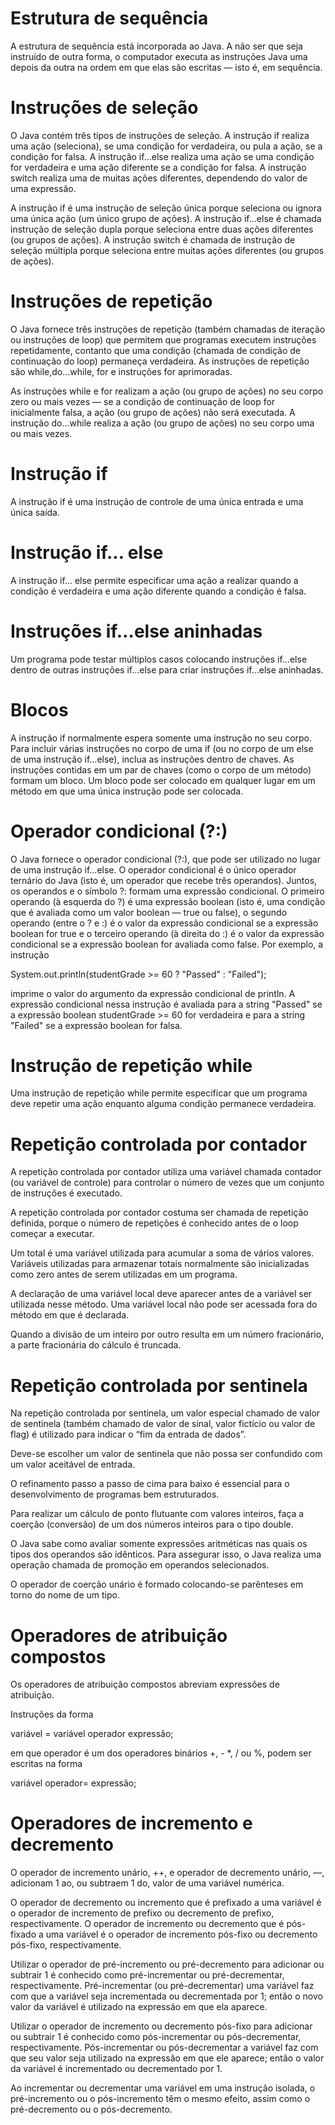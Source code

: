 # Estrutura de sequência

A estrutura de sequência está incorporada ao Java. A não ser que seja instruído de outra forma, o computador executa as instruções Java uma depois da outra na 
ordem em que elas são escritas — isto é, em sequência.

# Instruções de seleção

O Java contém três tipos de instruções de seleção. A instrução if realiza uma ação (seleciona), se uma condição for verdadeira, ou pula a ação, se a condição for falsa.
A instrução if…else realiza uma ação se uma condição for verdadeira e uma ação diferente se a condição for falsa. A instrução switch realiza uma de muitas ações
diferentes, dependendo do valor de uma expressão.

A instrução if é uma instrução de seleção única porque seleciona ou ignora uma única ação (um único grupo de ações). A instrução if…else é chamada instrução de seleção
dupla porque seleciona entre duas ações diferentes (ou grupos de ações). A instrução switch é chamada de instrução de seleção múltipla porque seleciona entre muitas ações
diferentes (ou grupos de ações).

# Instruções de repetição

O Java fornece três instruções de repetição (também chamadas de iteração ou instruções de loop) que permitem que programas executem instruções repetidamente, contanto que
uma condição (chamada de condição de continuação do loop) permaneça verdadeira. As instruções de repetição são while,do…while, for e instruções for aprimoradas.

As instruções while e for realizam a ação (ou grupo de ações) no seu corpo zero ou mais vezes — se a condição de continuação de loop for inicialmente falsa, a ação 
(ou grupo de ações) não será executada. A instrução do…while realiza a ação (ou grupo de ações) no seu corpo uma ou mais vezes.

# Instrução if

A instrução if é uma instrução de controle de uma única entrada e uma única saída.

# Instrução if... else

A instrução if... else permite especificar uma ação a realizar quando a condição é verdadeira e uma ação diferente quando a condição é falsa.

# Instruções if…else aninhadas 

Um programa pode testar múltiplos casos colocando instruções if…else dentro de outras instruções if…else para criar instruções if…else aninhadas.

# Blocos 

A instrução if normalmente espera somente uma instrução no seu corpo. Para incluir várias instruções no corpo de uma if (ou no corpo de um else de uma instrução if…else), inclua as instruções dentro de chaves. As instruções contidas em um par de chaves (como o corpo de um método) formam um bloco. Um bloco pode ser colocado em qualquer lugar em um método em que uma única instrução pode ser colocada.

# Operador condicional (?:)

O Java fornece o operador condicional (?:), que pode ser utilizado no lugar de uma instrução if...else. O operador condicional é o único operador ternário do Java (isto é, um operador que recebe três operandos). Juntos, os operandos e o símbolo ?: formam uma expressão condicional. O primeiro operando (à esquerda do ?) é uma expressão boolean (isto é, uma condição que é avaliada como um valor boolean — true ou false), o segundo operando (entre o ? e :) é o valor da expressão condicional se a expressão boolean for true e o terceiro operando (à direita do :) é o valor da expressão condicional se a expressão boolean for avaliada como false. Por exemplo, a instrução

System.out.println(studentGrade >= 60 ? "Passed" : "Failed");

imprime o valor do argumento da expressão condicional de println. A expressão condicional nessa instrução é avaliada para a string "Passed" se a expressão boolean studentGrade >= 60 for verdadeira e para a string "Failed" se a expressão boolean for falsa. 

# Instrução de repetição while

Uma instrução de repetição while permite especificar que um programa deve repetir uma ação enquanto alguma condição permanece verdadeira.

# Repetição controlada por contador 

A repetição controlada por contador utiliza uma variável chamada contador (ou variável de controle) para controlar o número de vezes que um conjunto de instruções é executado.

A repetição controlada por contador costuma ser chamada de repetição definida, porque o número de repetições é conhecido antes de o loop começar a executar.

Um total é uma variável utilizada para acumular a soma de vários valores. Variáveis utilizadas para armazenar totais normalmente são inicializadas como zero antes de serem utilizadas em um programa.

A declaração de uma variável local deve aparecer antes de a variável ser utilizada nesse método. Uma variável local não pode ser acessada fora do método em que é declarada.

Quando a divisão de um inteiro por outro resulta em um número fracionário, a parte fracionária do cálculo é truncada.

# Repetição controlada por sentinela 

Na repetição controlada por sentinela, um valor especial chamado de valor de sentinela (também chamado de valor de sinal, valor fictício ou valor de flag) é utilizado para indicar o “fim da entrada de dados”.

Deve-se escolher um valor de sentinela que não possa ser confundido com um valor aceitável de entrada. 

O refinamento passo a passo de cima para baixo é essencial para o desenvolvimento de programas bem estruturados. 

Para realizar um cálculo de ponto flutuante com valores inteiros, faça a coerção (conversão) de um dos números inteiros para o tipo double. 

O Java sabe como avaliar somente expressões aritméticas nas quais os tipos dos operandos são idênticos. Para assegurar isso, o Java realiza uma operação chamada de promoção em operandos selecionados.

O operador de coerção unário é formado colocando-se parênteses em torno do nome de um tipo.

# Operadores de atribuição compostos 

Os operadores de atribuição compostos abreviam expressões de atribuição. 

Instruções da forma 

variável = variável operador expressão;

em que operador é um dos operadores binários +, - *, / ou %, podem ser escritas na forma 

variável operador= expressão;

# Operadores de incremento e decremento

O operador de incremento unário, ++, e operador de decremento unário, ––, adicionam 1 ao, ou subtraem 1 do, valor de uma variável numérica.

O operador de decremento ou incremento que é prefixado a uma variável é o operador de incremento de prefixo ou decremento de prefixo, respectivamente. O operador de incremento ou decremento que é pós-fixado a uma variável é o operador de incremento pós-fixo ou decremento
pós-fixo, respectivamente.

Utilizar o operador de pré-incremento ou pré-decremento para adicionar ou subtrair 1 é conhecido como pré-incrementar ou pré-decrementar, respectivamente. Pré-incrementar (ou pré-decrementar) uma variável faz com que a variável seja incrementada ou decrementada por 1; então o novo valor da variável é utilizado na expressão em que ela aparece.

Utilizar o operador de incremento ou decremento pós-fixo para adicionar ou subtrair 1 é conhecido como pós-incrementar ou pós-decrementar, respectivamente. Pós-incrementar ou pós-decrementar a variável faz com que seu valor seja utilizado na expressão em que ele aparece; então o valor da variável é incrementado ou decrementado por 1.

Ao incrementar ou decrementar uma variável em uma instrução isolada, o pré-incremento ou o pós-incremento têm o mesmo efeito, assim como o pré-decremento ou o pós-decremento.






